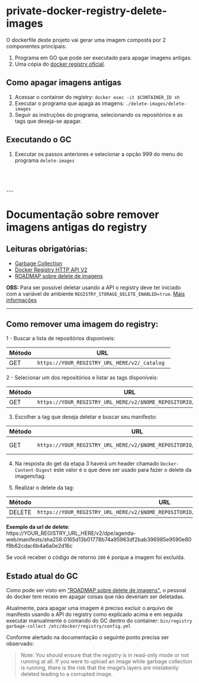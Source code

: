 # private-docker-registry-delete-images

O dockerfile deste projeto vai gerar uma imagem composta por 2 componentes principais:

1. Programa em GO que pode ser executado para apagar imagens antigas.
1. Uma cópia do [docker registry oficial](https://hub.docker.com/_/registry).

## Como apagar imagens antigas
1. Acessar o container do registry: `docker exec -it $CONTAINER_ID sh`
2. Executar o programa que apaga as imagens: `./delete-images/delete-images`
3. Seguir as instruções do programa, selecionando os repositórios e as tags que deseja-se apagar.

## Executando o GC
1. Executar os passos anteriores e selecionar a opção 999 do menu do programa `delete-images`


<br>
<br>
<br>
---

# Documentação sobre remover imagens antigas do registry

## Leituras obrigatórias:
- [Garbage Collection](https://docs.docker.com/registry/garbage-collection/#run-garbage-collection)
- [Docker Registry HTTP API V2](https://docs.docker.com/registry/spec/api/)
- [ROADMAP sobre delete de imagens](https://github.com/docker/distribution/blob/master/ROADMAP.md#deletes)

**OBS:** Para ser possível deletar usando a API o registry deve ter iniciado com a variável de ambiente `REGISTRY_STORAGE_DELETE_ENABLED=true`. [Mais informações](https://docs.docker.com/registry/configuration/#delete)

---

## Como remover uma imagem do registry:
1 - Buscar a lista de repositórios disponíveis:

| Método | URL |
| ------ | ------ |
| GET | `https://YOUR_REGISTRY_URL_HERE/v2/_catalog `|

2 - Selecionar um dos repositórios e listar as tags disponíveis:

| Método | URL |
| ------ | ------ |
| GET | `https://YOUR_REGISTRY_URL_HERE/v2/$NOME_REPOSITORIO/tags/list` |

3.  Escolher a tag que deseja deletar e buscar seu manifesto:

| Método | URL | HEADERS |
| ------ | ------ | ------ |
| GET | `https://YOUR_REGISTRY_URL_HERE/v2/$NOME_REPOSITORIO/manifests/$TAG` |Accept: application/vnd.docker.distribution.manifest.v2+json

4.  Na resposta do get da etapa 3 haverá um header chamado `Docker-Content-Digest` este valor é o que deve ser usado para fazer o delete da imagem/tag.

5.  Realizar o delete da tag:

| Método | URL |
| ------ | ------ |
| DELETE | `https://YOUR_REGISTRY_URL_HERE/v2/$NOME_REPOSITORIO/manifests/$DOCKER_CONTENT_DIGEST` |

**Exemplo da url de delete**:  https://YOUR_REGISTRY_URL_HERE/v2/dpe/agenda-web/manifests/sha256:0165d13b01778b74a95963df2bab396985e9590e80f9b62cdac6b4a6a0e2d16c

Se você receber o código de retorno `200` é porque a imagem foi excluída.

## Estado atual do GC
Como pode ser visto em ["ROADMAP sobre delete de imagens"](https://github.com/docker/distribution/blob/master/ROADMAP.md#deletes), o pessoal do docker tem receio em apagar coisas que não deveriam ser deletadas.

Atualmente, para apagar uma imagem é preciso excluir o arquivo de manifesto usando a API do registry como explicado acima e em seguida executar manualmente o comando do GC dentro do container: `bin/registry garbage-collect /etc/docker/registry/config.yml`

Conforme alertado na documentação o seguinte ponto precisa ser observado:
> Note: You should ensure that the registry is in read-only mode or not running at all. If you were to upload an image while garbage collection is running, there is the risk that the image’s layers are mistakenly deleted leading to a corrupted image. 
